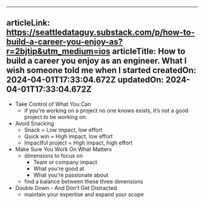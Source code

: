 -----------------------
articleLink: https://seattledataguy.substack.com/p/how-to-build-a-career-you-enjoy-as?r=2bjtip&utm_medium=ios
articleTitle: How to build a career you enjoy as an engineer. What I wish someone told me when I started
createdOn: 2024-04-01T17:33:04.672Z
updatedOn: 2024-04-01T17:33:04.672Z
-----------------------

- Take Control of What You Can
  - if you’re working on a project no one knows exists, it’s not a good project to be working on.
- Avoid Snacking
  - Snack = Low impact, low effort
  - Quick win = High impact, low effort
  - Impactful project = High impact, high effort
- Make Sure You Work On What Matters
  - dimensions to focus on
    - Team or company impact
    - What you’re good at
    - What you’re passionate about
  - find a balance between these three dimensions
- Double Down - And Don’t Get Distracted
  - maintain your expertise and expand your scope
